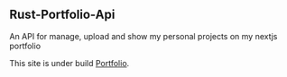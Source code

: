 ## Rust-Portfolio-Api
An API for manage, upload and show my personal projects on my nextjs portfolio
 
 This site is under build [Portfolio](https://jostickquiel.vercel.app/).
